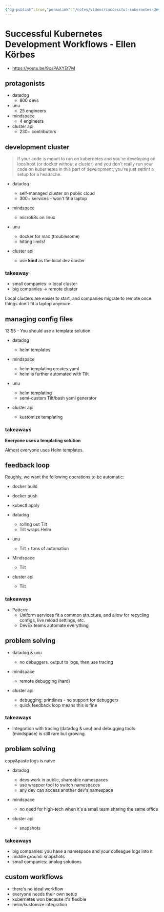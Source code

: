 ```yaml
---
{"dg-publish":true,"permalink":"/notes/videos/successful-kubernetes-development-workflows/","dgHomeLink":true,"dgPassFrontmatter":false,"dgShowBacklinks":true,"dgShowLocalGraph":true}
---
```


# Successful Kubernetes Development Workflows - Ellen Körbes

- <https://youtu.be/9csPAXYEf7M>

## protagonists

- datadog
    - 800 devs
- unu
    - 25 engineers
- mindspace
    - 4 engineers
- cluster api
    - 230+ contributors

## development cluster

> If your code is meant to run on kubernetes and you're developing on localhost (or docker without a cluster) and you don't really run your code on kubernetes in this part of development, you're just settint a setup for a headache.

- datadog
    - self-managed cluster on public cloud
    - 300+ services - won't fit a laptop

- mindspace
    - microk8s on linux

- unu
    - docker for mac (troublesome)
    - hitting limits!

- cluster api
    - use **kind** as the local dev cluster


### takeaway

- small companies -> local cluster
- big companies -> remote cluster

Local clusters are easier to start, and companies migrate to remote once things don't fit a laptop anymore.
    
    
## managing config files

13:55 - You should use a template solution.

- datadog
    - helm templates

- mindspace
    - helm templating creates yaml
    - helm is further automated with Tilt

- unu
    - helm templating
    - semi-custom Tilt/bash yaml generator

- cluster api
    - kustomize templating

### takeaways

**Everyone uses a templating solution**

Almost everyone uses Helm templates.




## feedback loop

Roughly, we want the following operations to be automatic:

- docker build
- docker push
- kubectl apply

- datadog
    - rolling out Tilt
    - Tilt wraps Helm

- unu
    - Tilt + tons of automation

- Mindspace
    - Tilt

- cluster api
    - Tilt



### takeaways

- Pattern:
    - Uniform services fit a common structure, and allow for recycling configs, live reload settings, etc.
    - DevEx teams automate everything



## problem solving

- datadog & unu
    - no debuggers. output to logs, then use tracing

- mindspace
    - remote debugging (hard)

- cluster api
    - debugging: printlines - no support for debuggers
    - quick feedback loop means this is fine


### takeaways

- integration with tracing (datadog & unu) and debugging tools (mindspace) is still rare but growing.


## problem solving

copy&paste logs is naive

- datadog
    - devs work in public, shareable namespaces
    - use wrapper tool to switch namespaces
    - any dev can access another dev's namespace

- mindspace
    - no need for high-tech when it's a small team sharing the same office

- cluster api
    - snapshots

### takeaways

- big companies: you have a namespace and your colleague logs into it
- middle ground: snapshots
- small companies: analog solutions


## custom workflows

- there's no ideal workflow
- everyone needs their own setup
- kubernetes won because it's flexible
- helm/kustomize integration

